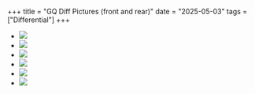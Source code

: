 +++
title = "GQ Diff Pictures (front and rear)"
date = "2025-05-03"
tags = ["Differential"]
+++

<style>
   article main.content { & hr {display: inline-block; width: 100%; margin: 0;}
   & ul {display: grid !important; grid-template-columns: repeat(3, auto); gap: 1em; list-style: none; width: 100%; padding: 0;}
   & img {object-fit: cover; padding: 0; height: unset; max-height: unset; width: 100%; max-width: unset; min-width: unset;} }
</style>

* [![][01]][01]
* [![][02]][02]
* [![][03]][03]
* [![][04]][04]
* [![][05]][05]
* [![][06]][06]

[01]: gq-diff-pictures-(234312634_4492757507413328_874737276774211815_n).jpg
[02]: gq-diff-pictures-(236964848_4492757530746659_4537917591451062359_n).jpg
[03]: gq-diff-pictures-(237011985_4492757540746658_2175217590863593603_n).jpg
[04]: gq-diff-pictures-(237671694_4492757514079994_7670525510691421696_n).jpg
[05]: gq-diff-pictures-(gq-diff-1).jpg
[06]: gq-diff-pictures-(gq-diff-2).jpg
